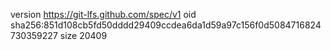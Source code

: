 version https://git-lfs.github.com/spec/v1
oid sha256:851d108cb5fd50dddd29409ccdea6da1d59a97c156f0d5084716824730359227
size 20409

